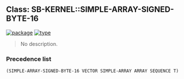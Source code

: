 ## Class: SB-KERNEL::SIMPLE-ARRAY-SIGNED-BYTE-16
[![package](https://img.shields.io/badge/Package-SB--KERNEL-5f9ea0.svg?style=social&colorA=999999)](../) [![type](https://img.shields.io/badge/Type-Class-5f9ea0.svg?style=social&colorA=999999)](../#class) 

> No description.

### Precedence list
```
(SIMPLE-ARRAY-SIGNED-BYTE-16 VECTOR SIMPLE-ARRAY ARRAY SEQUENCE T)
```

